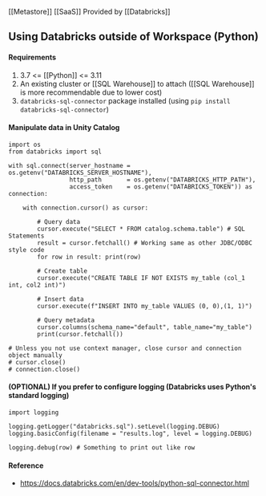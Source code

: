 [[Metastore]] [[SaaS]] Provided by [[Databricks]]

## Using Databricks outside of Workspace (Python)
#### Requirements
1. 3.7 <= [[Python]] <= 3.11
2. An existing cluster or [[SQL Warehouse]] to attach ([[SQL Warehouse]] is more recommendable due to lower cost)
3. `databricks-sql-connector` package installed (using `pip install databricks-sql-connector`)
#### Manipulate data in Unity Catalog
```
import os
from databricks import sql

with sql.connect(server_hostname = os.getenv("DATABRICKS_SERVER_HOSTNAME"),
                 http_path       = os.getenv("DATABRICKS_HTTP_PATH"),
                 access_token    = os.getenv("DATABRICKS_TOKEN")) as connection:
  
    with connection.cursor() as cursor:
      
        # Query data
        cursor.execute("SELECT * FROM catalog.schema.table") # SQL Statements
        result = cursor.fetchall() # Working same as other JDBC/ODBC style code
        for row in result: print(row)
        
        # Create table
        cursor.execute("CREATE TABLE IF NOT EXISTS my_table (col_1 int, col2 int)")

      	# Insert data
        cursor.execute(f"INSERT INTO my_table VALUES (0, 0),(1, 1)")

        # Query metadata
        cursor.columns(schema_name="default", table_name="my_table")
	    print(cursor.fetchall())
        
# Unless you not use context manager, close cursor and connection object manually
# cursor.close()
# connection.close()
```
#### (OPTIONAL) If you prefer to configure logging (Databricks uses Python's standard logging)

```
import logging

logging.getLogger("databricks.sql").setLevel(logging.DEBUG)
logging.basicConfig(filename = "results.log", level = logging.DEBUG)

logging.debug(row) # Something to print out like row
```
#### Reference
- https://docs.databricks.com/en/dev-tools/python-sql-connector.html